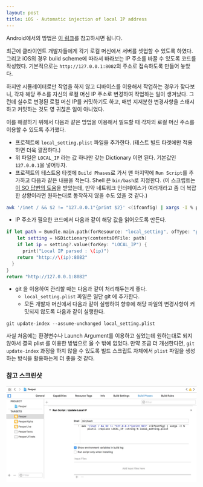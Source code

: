 ```yaml
---
layout: post
title: iOS - Automatic injection of local IP address
---
```


Android에서의 방법은 [이 링크](/2017/02/27/android-automatic-injection-of-local-ip-adress.html)를 참고하시면 됩니다.

최근에 클라이언트 개발자들에게 각기 로컬 머신에서 서버를 셋업할 수 있도록 하였다. 그리고 iOS의 경우 build scheme에 따라서 바라보는 IP 주소를 바꿀 수 있도록 코드를 작성했다. 기본적으로는 `http://127.0.0.1:8082`의 주소로 접속하도록 만들어 놓았다.

하지만 시뮬레이터로만 작업을 하지 않고 디바이스를 이용해서 작업하는 경우가 잦다보니, 각자 해당 주소를 자신의 로컬 머신 IP 주소로 변경하여 작업하는 일이 생겨났다. 그런데 실수로 변경된 로컬 머신 IP를 커밋하기도 하고, 매번 지저분한 변경사항을 스태시하고 커밋하는 것도 영 귀찮은 일이 아니었다.

이를 해결하기 위해서 다음과 같은 방법을 이용해서 빌드할 때 각자의 로컬 머신 주소를 이용할 수 있도록 추가했다.



* 프로젝트에 `local_setting.plist` 파일을 추가한다. (테스트 빌드 타겟에만 적용하면 더욱 깔끔하다.)
* 위 파일은 `LOCAL_IP` 라는 값 하나만 갖는 Dictionary 이면 된다. 기본값인 `127.0.0.1`을 넣어두자.
* 프로젝트의 테스트용 타겟에 `Build Phases`로 가서 맨 마지막에 `Run Script`를 추가하고 다음과 같은 내용을 적는다. Shell 은 `bin/bash`로 지정한다. (이 스크립트는 [이 SO 답변의 도움](http://stackoverflow.com/a/27102315/388351)을 받았는데, 만약 네트워크 인터페이스가 여러개라고 좀 더 복잡한 상황이라면 원하는대로 동작하지 않을 수도 있을 것 같다.)

```bash
awk '/inet / && $2 != "127.0.0.1"{print $2}' <(ifconfig) | xargs -I % plutil -replace LOCAL_IP -string % local_setting.plist
```

* IP 주소가 필요한 코드에서 다음과 같이 해당 값을 읽어오도록 만든다.

```swift
if let path = Bundle.main.path(forResource: "local_setting", ofType: "plist") {
    let setting = NSDictionary(contentsOfFile: path)
    if let ip = setting?.value(forKey: "LOCAL_IP") {
      print("Local IP parsed : \(ip)")
    return "http://\(ip):8082"
  }
}
return "http://127.0.0.1:8082"
```

* git 을 이용하여 관리할 때는 다음과 같이 처리해두는게 좋다.
  * `local_setting.plist` 파일은 일단 git 에 추가한다.
  * 모든 개발자 머신에서 다음과 같이 실행하여 향후에 해당 파일의 변경사항이 커밋되지 않도록 다음과 같이 실행한다.

```shell
git update-index --assume-unchanged local_setting.plist
```



사실 처음에는 환경변수나 Launch Argument를 이용하고 싶었는데 원하는대로 되지 않아서 결국 plist 를 이용한 방법으로 올 수 밖에 없었다. 만약 조금 더 개선한다면, `git update-index` 과정을 하지 않을 수 있도록 빌드 스크립트 자체에서 `plist` 파일을 생성하는 방식을 활용하는게 더 좋을 것 같다.



### 참고 스크린샷

![Screenshot](/images/ios_local_ip_injection.jpg)

